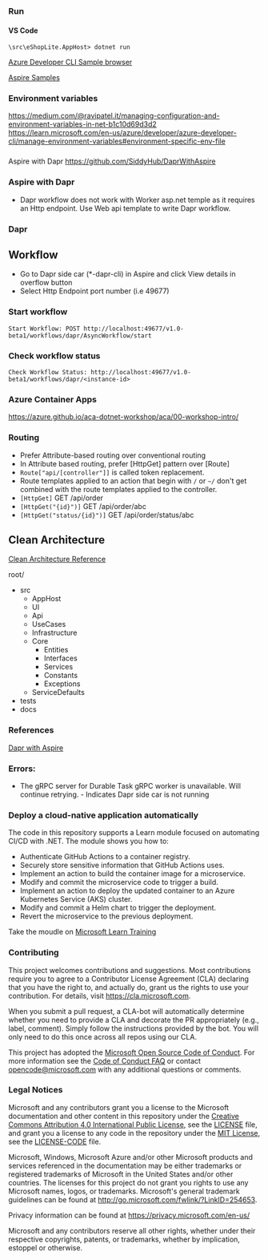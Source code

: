 ### Run
#### VS Code
    \src\eShopLite.AppHost> dotnet run



[Azure Developer CLI Sample browser](https://azure.github.io/awesome-azd/)

[Aspire Samples](https://learn.microsoft.com/en-us/samples/browse/?expanded=dotnet&terms=aspire)

### Environment variables
https://medium.com/@ravipatel.it/managing-configuration-and-environment-variables-in-net-b1c10d69d3d2
https://learn.microsoft.com/en-us/azure/developer/azure-developer-cli/manage-environment-variables#environment-specific-env-file

###
Aspire with Dapr
https://github.com/SiddyHub/DaprWithAspire

### Aspire with Dapr
* Dapr workflow does not work with Worker asp.net temple as it requires an Http endpoint. Use Web api template to write Dapr workflow.

### Dapr

## Workflow
* Go to Dapr side car (*-dapr-cli) in Aspire and click View details in overflow button
* Select Http Endpoint port number (i.e 49677)
### Start workflow
    Start Workflow: POST http://localhost:49677/v1.0-beta1/workflows/dapr/AsyncWorkflow/start

     

### Check workflow status
    Check Workflow Status: http://localhost:49677/v1.0-beta1/workflows/dapr/<instance-id>

### Azure Container Apps
https://azure.github.io/aca-dotnet-workshop/aca/00-workshop-intro/

### Routing
* Prefer Attribute-based routing over conventional routing
* In Attribute based routing, prefer [HttpGet] pattern over [Route]
* ```Route["api/[controller"]]``` is called token replacement.
* Route templates applied to an action that begin with ```/``` or ```~/``` don't get combined with the route templates applied to the controller.
* ```[HttpGet]``` GET /api/order
* ```[HttpGet("{id}")]``` GET /api/order/abc
* ```[HttpGet("status/{id}")]``` GET /api/order/status/abc

## Clean Architecture

[Clean Architecture Reference](https://github.com/ardalis/CleanArchitecture/tree/main/src)

root/

* src
    * AppHost
    * UI
    * Api
    * UseCases
    * Infrastructure
    * Core
        * Entities
        * Interfaces
        * Services
        * Constants
        * Exceptions
    * ServiceDefaults
* tests
* docs

### References
[Dapr with Aspire](https://github.com/SiddyHub/DaprWithAspire)

### Errors:
* The gRPC server for Durable Task gRPC worker is unavailable. Will continue retrying. - Indicates Dapr side car is not running



### Deploy a cloud-native application automatically

The code in this repository supports a Learn module focused on automating CI/CD with .NET. The module shows you how to:

- Authenticate GitHub Actions to a container registry.
- Securely store sensitive information that GitHub Actions uses.
- Implement an action to build the container image for a microservice.
- Modify and commit the microservice code to trigger a build.
- Implement an action to deploy the updated container to an Azure Kubernetes Service (AKS) cluster.
- Modify and commit a Helm chart to trigger the deployment.
- Revert the microservice to the previous deployment.

Take the moudle on [Microsoft Learn Training](https://learn.microsoft.com/training/modules/microservices-devops-aspnet-core/)

### Contributing

This project welcomes contributions and suggestions.  Most contributions require you to agree to a
Contributor License Agreement (CLA) declaring that you have the right to, and actually do, grant us
the rights to use your contribution. For details, visit https://cla.microsoft.com.

When you submit a pull request, a CLA-bot will automatically determine whether you need to provide
a CLA and decorate the PR appropriately (e.g., label, comment). Simply follow the instructions
provided by the bot. You will only need to do this once across all repos using our CLA.

This project has adopted the [Microsoft Open Source Code of Conduct](https://opensource.microsoft.com/codeofconduct/).
For more information see the [Code of Conduct FAQ](https://opensource.microsoft.com/codeofconduct/faq/) or
contact [opencode@microsoft.com](mailto:opencode@microsoft.com) with any additional questions or comments.

### Legal Notices

Microsoft and any contributors grant you a license to the Microsoft documentation and other content
in this repository under the [Creative Commons Attribution 4.0 International Public License](https://creativecommons.org/licenses/by/4.0/legalcode),
see the [LICENSE](LICENSE) file, and grant you a license to any code in the repository under the [MIT License](https://opensource.org/licenses/MIT), see the
[LICENSE-CODE](LICENSE-CODE) file.

Microsoft, Windows, Microsoft Azure and/or other Microsoft products and services referenced in the documentation
may be either trademarks or registered trademarks of Microsoft in the United States and/or other countries.
The licenses for this project do not grant you rights to use any Microsoft names, logos, or trademarks.
Microsoft's general trademark guidelines can be found at http://go.microsoft.com/fwlink/?LinkID=254653.

Privacy information can be found at https://privacy.microsoft.com/en-us/

Microsoft and any contributors reserve all other rights, whether under their respective copyrights, patents,
or trademarks, whether by implication, estoppel or otherwise.